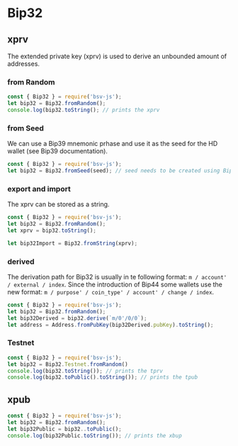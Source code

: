 # Bip32

## xprv

The extended private key (xprv) is used to derive an unbounded amount of addresses.

### from Random
```javascript
const { Bip32 } = require('bsv-js');
let bip32 = Bip32.fromRandom();
console.log(bip32.toString(); // prints the xprv
```

### from Seed
We can use a Bip39 mnemonic prhase and use it as the seed for the HD wallet (see Bip39 documentation).

```javascript
const { Bip32 } = require('bsv-js');
let bip32 = Bip32.fromSeed(seed); // seed needs to be created using Bip39
```

### export and import
The xprv can be stored as a string.

```javascript
const { Bip32 } = require('bsv-js');
let bip32 = Bip32.fromRandom();
let xprv = bip32.toString();

let bip32Import = Bip32.fromString(xprv);
```

### derived

The derivation path for Bip32 is usually in te following format: `m / account' / external / index`.
Since the introduction of Bip44 some wallets use the new format: `m / purpose' / coin_type' / account' / change / index`.

```javascript
const { Bip32 } = require('bsv-js');
let bip32 = Bip32.fromRandom();
let bip32Derived = bip32.derive(`m/0'/0/0`);
let address = Address.fromPubKey(bip32Derived.pubKey).toString();
```

### Testnet
```javascript
const { Bip32 } = require('bsv-js');
let bip32 = Bip32.Testnet.fromRandom()
console.log(bip32.toString()); // prints the tprv
console.log(bip32.toPublic().toString()); // prints the tpub
```

## xpub
```javascript
const { Bip32 } = require('bsv-js');
let bip32 = Bip32.fromRandom();
let bip32Public = bip32..toPublic();
console.log(bip32Public.toString()); // prints the xbup
```

